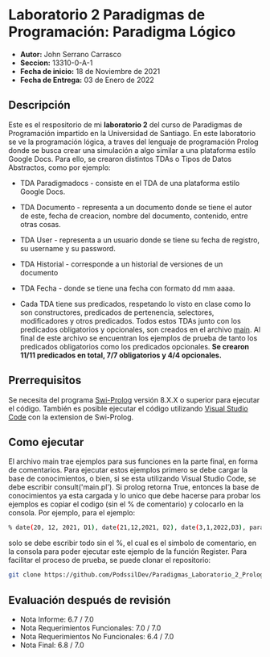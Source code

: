 # Laboratorio 2 Paradigmas de Programación: Paradigma Lógico
* **Autor:** John Serrano Carrasco
* **Seccion:** 13310-0-A-1
* **Fecha de inicio:** 18 de Noviembre de 2021
* **Fecha de Entrega:** 03 de Enero de 2022

## Descripción
Este es el respositorio de mi **laboratorio 2** del curso de Paradigmas de Programación impartido en la Universidad de Santiago. En este laboratorio se ve la programación lógica, a traves del lenguaje de programación Prolog donde se busca crear una simulación a algo similar a una plataforma estilo Google Docs.
Para ello, se crearon distintos TDAs o Tipos de Datos Abstractos, como por ejemplo:
* TDA Paradigmadocs - consiste en el TDA de una plataforma estilo Google Docs. 
* TDA Documento - representa a un documento donde se tiene el autor de este, fecha de creacion, nombre del documento, contenido, entre otras cosas.
* TDA User - representa a un usuario donde se tiene su fecha de registro, su username y su password. 
* TDA Historial - corresponde a un historial de versiones de un documento
* TDA Fecha - donde se tiene una fecha con formato dd mm aaaa. 

* Cada TDA tiene sus predicados, respetando lo visto en clase como lo son constructores, predicados de pertenencia, selectores, modificadores y otros predicados.
Todos estos TDAs junto con los predicados obligatorios y opcionales, son creados en el archivo [main](https://github.com/PodssilDev/Paradigmas_Laboratorio_2_Prolog/blob/main/main.pl). Al final de este archivo se encuentran los ejemplos de prueba de tanto los predicados obligatorios como los predicados opcionales. **Se crearon 11/11 predicados en total, 7/7 obligatorios y 4/4 opcionales.**
## Prerrequisitos
Se necesita del programa [Swi-Prolog](https://www.swi-prolog.org/Download.html) versión 8.X.X o superior para ejecutar el código. También es posible ejecutar el código utilizando [Visual Studio Code](https://code.visualstudio.com) con la extension de Swi-Prolog.
## Como ejecutar
El archivo main trae ejemplos para sus funciones en la parte final, en forma de comentarios. Para ejecutar estos ejemplos primero se debe cargar la base de conocimientos, o bien, si se esta utilizando Visual Studio Code, se debe escribir consult('main.pl'). Si prolog retorna True, entonces la base de conocimientos ya esta cargada y lo unico que debe hacerse para probar los ejemplos es copiar el codigo (sin el % de comentario) y colocarlo en la consola. Por ejemplo, para el ejemplo: 
```sh
% date(20, 12, 2021, D1), date(21,12,2021, D2), date(3,1,2022,D3), paradigmaDocs("gDocs", D1, PD1), paradigmaDocsRegister(PD1, D1, "user1", "pass1", PD2).
```
solo se debe escribir todo sin el %, el cual es el simbolo de comentario,  en la consola para poder ejecutar este ejemplo de la función Register.
Para facilitar el proceso de prueba, se puede clonar el repositorio: 
```sh
git clone https://github.com/PodssilDev/Paradigmas_Laboratorio_2_Prolog.git
```

## Evaluación después de revisión
* Nota Informe: 6.7 / 7.0
* Nota Requerimientos Funcionales: 7.0 / 7.0
* Nota Requerimientos No Funcionales: 6.4 / 7.0
* Nota Final: 6.8 / 7.0
